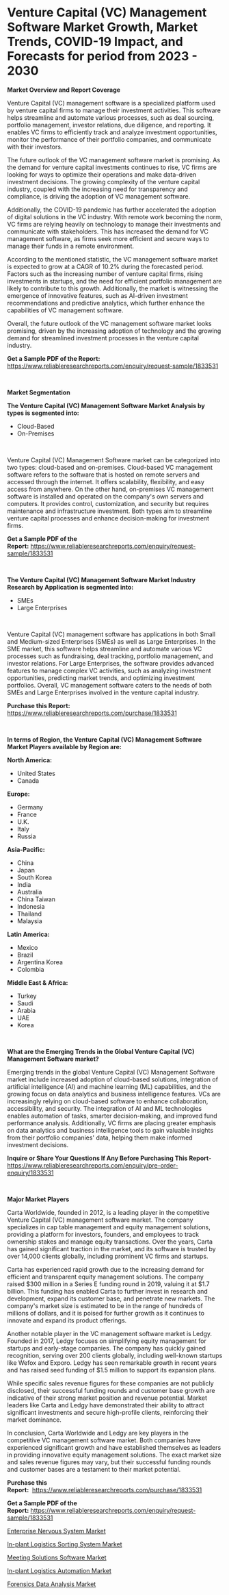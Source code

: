 <p><h1>Venture Capital (VC) Management Software Market Growth, Market Trends, COVID-19 Impact, and Forecasts for period from 2023 - 2030</h1></p><p><strong>Market Overview and Report Coverage</strong></p>
<p><p>Venture Capital (VC) management software is a specialized platform used by venture capital firms to manage their investment activities. This software helps streamline and automate various processes, such as deal sourcing, portfolio management, investor relations, due diligence, and reporting. It enables VC firms to efficiently track and analyze investment opportunities, monitor the performance of their portfolio companies, and communicate with their investors.</p><p>The future outlook of the VC management software market is promising. As the demand for venture capital investments continues to rise, VC firms are looking for ways to optimize their operations and make data-driven investment decisions. The growing complexity of the venture capital industry, coupled with the increasing need for transparency and compliance, is driving the adoption of VC management software.</p><p>Additionally, the COVID-19 pandemic has further accelerated the adoption of digital solutions in the VC industry. With remote work becoming the norm, VC firms are relying heavily on technology to manage their investments and communicate with stakeholders. This has increased the demand for VC management software, as firms seek more efficient and secure ways to manage their funds in a remote environment.</p><p>According to the mentioned statistic, the VC management software market is expected to grow at a CAGR of 10.2% during the forecasted period. Factors such as the increasing number of venture capital firms, rising investments in startups, and the need for efficient portfolio management are likely to contribute to this growth. Additionally, the market is witnessing the emergence of innovative features, such as AI-driven investment recommendations and predictive analytics, which further enhance the capabilities of VC management software.</p><p>Overall, the future outlook of the VC management software market looks promising, driven by the increasing adoption of technology and the growing demand for streamlined investment processes in the venture capital industry.</p></p>
<p><strong>Get a Sample PDF of the Report:</strong> <a href="https://www.reliableresearchreports.com/enquiry/request-sample/1833531">https://www.reliableresearchreports.com/enquiry/request-sample/1833531</a></p>
<p>&nbsp;</p>
<p><strong>Market Segmentation</strong></p>
<p><strong>The Venture Capital (VC) Management Software Market Analysis by types is segmented into:</strong></p>
<p><ul><li>Cloud-Based</li><li>On-Premises</li></ul></p>
<p>&nbsp;</p>
<p><p>Venture Capital (VC) Management Software market can be categorized into two types: cloud-based and on-premises. Cloud-based VC management software refers to the software that is hosted on remote servers and accessed through the internet. It offers scalability, flexibility, and easy access from anywhere. On the other hand, on-premises VC management software is installed and operated on the company's own servers and computers. It provides control, customization, and security but requires maintenance and infrastructure investment. Both types aim to streamline venture capital processes and enhance decision-making for investment firms.</p></p>
<p><strong>Get a Sample PDF of the Report:</strong>&nbsp;<a href="https://www.reliableresearchreports.com/enquiry/request-sample/1833531">https://www.reliableresearchreports.com/enquiry/request-sample/1833531</a></p>
<p>&nbsp;</p>
<p><strong>The Venture Capital (VC) Management Software Market Industry Research by Application is segmented into:</strong></p>
<p><ul><li>SMEs</li><li>Large Enterprises</li></ul></p>
<p>&nbsp;</p>
<p><p>Venture Capital (VC) management software has applications in both Small and Medium-sized Enterprises (SMEs) as well as Large Enterprises. In the SME market, this software helps streamline and automate various VC processes such as fundraising, deal tracking, portfolio management, and investor relations. For Large Enterprises, the software provides advanced features to manage complex VC activities, such as analyzing investment opportunities, predicting market trends, and optimizing investment portfolios. Overall, VC management software caters to the needs of both SMEs and Large Enterprises involved in the venture capital industry.</p></p>
<p><strong>Purchase this Report:</strong>&nbsp; <a href="https://www.reliableresearchreports.com/purchase/1833531">https://www.reliableresearchreports.com/purchase/1833531</a></p>
<p>&nbsp;</p>
<p><strong>In terms of Region, the Venture Capital (VC) Management Software Market Players available by Region are:</strong></p>
<p>
    <p> <strong> North America: </strong>
        <ul>
            <li>United States</li>
            <li>Canada</li>
        </ul>
        </p> 
    <p> <strong> Europe: </strong>
        <ul>
            <li>Germany</li>
            <li>France</li>
            <li>U.K.</li>
            <li>Italy</li>
            <li>Russia</li>
        </ul>
        </p> 
    <p> <strong> Asia-Pacific: </strong>
        <ul>
            <li>China</li>
            <li>Japan</li>
            <li>South Korea</li>
            <li>India</li>
            <li>Australia</li>
            <li>China Taiwan</li>
            <li>Indonesia</li>
            <li>Thailand</li>
            <li>Malaysia</li>
        </ul>
        </p> 
    <p> <strong> Latin America: </strong>
        <ul>
            <li>Mexico</li>
            <li>Brazil</li>
            <li>Argentina Korea</li>
            <li>Colombia</li>
        </ul>
        </p> 
    <p> <strong> Middle East & Africa: </strong>
        <ul>
            <li>Turkey</li>
            <li>Saudi</li>
            <li>Arabia</li>
            <li>UAE</li>
            <li>Korea</li>
        </ul>
    </p>
    </p>
<p>&nbsp;</p>
<p><strong>What are the Emerging Trends in the Global Venture Capital (VC) Management Software market?</strong></p>
<p><p>Emerging trends in the global Venture Capital (VC) Management Software market include increased adoption of cloud-based solutions, integration of artificial intelligence (AI) and machine learning (ML) capabilities, and the growing focus on data analytics and business intelligence features. VCs are increasingly relying on cloud-based software to enhance collaboration, accessibility, and security. The integration of AI and ML technologies enables automation of tasks, smarter decision-making, and improved fund performance analysis. Additionally, VC firms are placing greater emphasis on data analytics and business intelligence tools to gain valuable insights from their portfolio companies' data, helping them make informed investment decisions.</p></p>
<p><strong>Inquire or Share Your Questions If Any Before Purchasing This Report</strong>- <a href="https://www.reliableresearchreports.com/enquiry/pre-order-enquiry/1833531">https://www.reliableresearchreports.com/enquiry/pre-order-enquiry/1833531</a></p>
<p>&nbsp;</p>
<p><strong>Major Market Players</strong></p>
<p><p>Carta Worldwide, founded in 2012, is a leading player in the competitive Venture Capital (VC) management software market. The company specializes in cap table management and equity management solutions, providing a platform for investors, founders, and employees to track ownership stakes and manage equity transactions. Over the years, Carta has gained significant traction in the market, and its software is trusted by over 14,000 clients globally, including prominent VC firms and startups. </p><p>Carta has experienced rapid growth due to the increasing demand for efficient and transparent equity management solutions. The company raised $300 million in a Series E funding round in 2019, valuing it at $1.7 billion. This funding has enabled Carta to further invest in research and development, expand its customer base, and penetrate new markets. The company's market size is estimated to be in the range of hundreds of millions of dollars, and it is poised for further growth as it continues to innovate and expand its product offerings.</p><p>Another notable player in the VC management software market is Ledgy. Founded in 2017, Ledgy focuses on simplifying equity management for startups and early-stage companies. The company has quickly gained recognition, serving over 200 clients globally, including well-known startups like Wefox and Exporo. Ledgy has seen remarkable growth in recent years and has raised seed funding of $1.5 million to support its expansion plans.</p><p>While specific sales revenue figures for these companies are not publicly disclosed, their successful funding rounds and customer base growth are indicative of their strong market position and revenue potential. Market leaders like Carta and Ledgy have demonstrated their ability to attract significant investments and secure high-profile clients, reinforcing their market dominance. </p><p>In conclusion, Carta Worldwide and Ledgy are key players in the competitive VC management software market. Both companies have experienced significant growth and have established themselves as leaders in providing innovative equity management solutions. The exact market size and sales revenue figures may vary, but their successful funding rounds and customer bases are a testament to their market potential.</p></p>
<p><strong>Purchase this Report:</strong>&nbsp;&nbsp;<a href="https://www.reliableresearchreports.com/purchase/1833531">https://www.reliableresearchreports.com/purchase/1833531</a></p>
<p></p>
<p><strong>Get a Sample PDF of the Report:</strong>&nbsp;<a href="https://www.reliableresearchreports.com/enquiry/request-sample/1833531">https://www.reliableresearchreports.com/enquiry/request-sample/1833531</a></p>
<p><p><a href="https://www.linkedin.com/pulse/enterprise-nervous-system-market-size-share-global-analysis/">Enterprise Nervous System Market</a></p><p><a href="https://medium.com/@kimwalker82/analyzing-in-plant-logistics-sorting-system-market-global-industry-perspective-and-forecast-2023-912d6ee2f47b">In-plant Logistics Sorting System Market</a></p><p><a href="https://www.linkedin.com/pulse/meeting-solutions-software-market-insights-players-forecast/">Meeting Solutions Software Market</a></p><p><a href="https://medium.com/@oletawunsch/in-plant-logistics-automation-market-trends-forecast-and-competitive-analysis-to-2030-fda775b150bb">In-plant Logistics Automation Market</a></p><p><a href="https://www.linkedin.com/pulse/decoding-forensics-data-analysis-market-deep-dive-latest/">Forensics Data Analysis Market</a></p></p>